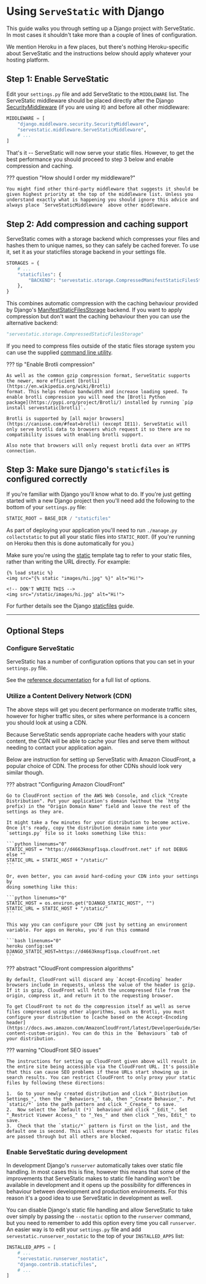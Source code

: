 # Using `ServeStatic` with Django

This guide walks you through setting up a Django project with ServeStatic. In most cases it shouldn't take more than a couple of lines of configuration.

We mention Heroku in a few places, but there's nothing Heroku-specific about ServeStatic and the instructions below should apply whatever your hosting platform.

## Step 1: Enable ServeStatic

Edit your `settings.py` file and add ServeStatic to the `MIDDLEWARE` list. The ServeStatic middleware should be placed directly after the Django [SecurityMiddleware](https://docs.djangoproject.com/en/stable/ref/middleware/#module-django.middleware.security) (if you are using it) and before all other middleware:

```python linenums="0"
MIDDLEWARE = [
    "django.middleware.security.SecurityMiddleware",
    "servestatic.middleware.ServeStaticMiddleware",
    # ...
]
```

That's it -- ServeStatic will now serve your static files. However, to get the best performance you should proceed to step 3 below and enable compression and caching.

??? question "How should I order my middleware?"

    You might find other third-party middleware that suggests it should be given highest priority at the top of the middleware list. Unless you understand exactly what is happening you should ignore this advice and always place `ServeStaticMiddleware` above other middleware.

## Step 2: Add compression and caching support

ServeStatic comes with a storage backend which compresses your files and hashes them to unique names, so they can safely be cached forever. To use it, set it as your staticfiles storage backend in your settings file.

```python linenums="0"
STORAGES = {
    # ...
    "staticfiles": {
        "BACKEND": "servestatic.storage.CompressedManifestStaticFilesStorage",
    },
}
```

This combines automatic compression with the caching behaviour provided by Django's [ManifestStaticFilesStorage](https://docs.djangoproject.com/en/stable/ref/contrib/staticfiles/#manifeststaticfilesstorage) backend. If you want to apply compression but don't want the caching behaviour then you can use the alternative backend:

```python linenums="0"
"servestatic.storage.CompressedStaticFilesStorage"
```

If you need to compress files outside of the static files storage system you can use the supplied [command line utility](servestatic.md#compression-support).

??? tip "Enable Brotli compression"

    As well as the common gzip compression format, ServeStatic supports the newer, more efficient [brotli](https://en.wikipedia.org/wiki/Brotli)
    format. This helps reduce bandwidth and increase loading speed. To enable brotli compression you will need the [Brotli Python
    package](https://pypi.org/project/Brotli/) installed by running `pip install servestatic[brotli]`.

    Brotli is supported by [all major browsers](https://caniuse.com/#feat=brotli) (except IE11). ServeStatic will only serve brotli data to browsers which request it so there are no compatibility issues with enabling brotli support.

    Also note that browsers will only request brotli data over an HTTPS connection.

## Step 3: Make sure Django's `staticfiles` is configured correctly

If you're familiar with Django you'll know what to do. If you're just getting started with a new Django project then you'll need add the following to the bottom of your `settings.py` file:

```python linenums="0"
STATIC_ROOT = BASE_DIR / "staticfiles"
```

As part of deploying your application you'll need to run `./manage.py collectstatic` to put all your static files into `STATIC_ROOT`. (If you're running on Heroku then this is done automatically for you.)

Make sure you're using the [static](https://docs.djangoproject.com/en/stable/ref/templates/builtins/#std:templatetag-static) template tag to refer to your static files, rather than writing the URL directly. For example:

```django linenums="0"
{% load static %}
<img src="{% static "images/hi.jpg" %}" alt="Hi!">

<!-- DON'T WRITE THIS -->
<img src="/static/images/hi.jpg" alt="Hi!">
```

For further details see the Django [staticfiles](https://docs.djangoproject.com/en/stable/howto/static-files/) guide.

---

## Optional Steps

### Configure ServeStatic

ServeStatic has a number of configuration options that you can set in your `settings.py` file.

See the [reference documentation](./django-settings.md) for a full list of options.

### Utilize a Content Delivery Network (CDN)

<!--cdn-start-->

The above steps will get you decent performance on moderate traffic sites, however for higher traffic sites, or sites where performance is a concern you should look at using a CDN.

Because ServeStatic sends appropriate cache headers with your static content, the CDN will be able to cache your files and serve them without needing to contact your application again.

Below are instruction for setting up ServeStatic with Amazon CloudFront, a popular choice of CDN. The process for other CDNs should look very similar though.

??? abstract "Configuring Amazon CloudFront"

    Go to CloudFront section of the AWS Web Console, and click "Create Distribution". Put your application's domain (without the `http` prefix) in the "Origin Domain Name" field and leave the rest of the settings as they are.

    It might take a few minutes for your distribution to become active. Once it's ready, copy the distribution domain name into your `settings.py` file so it looks something like this:

    ```python linenums="0"
    STATIC_HOST = "https://d4663kmspf1sqa.cloudfront.net" if not DEBUG else ""
    STATIC_URL = STATIC_HOST + "/static/"
    ```

    Or, even better, you can avoid hard-coding your CDN into your settings by
    doing something like this:

    ```python linenums="0"
    STATIC_HOST = os.environ.get("DJANGO_STATIC_HOST", "")
    STATIC_URL = STATIC_HOST + "/static/"
    ```

    This way you can configure your CDN just by setting an environment
    variable. For apps on Heroku, you'd run this command

    ```bash linenums="0"
    heroku config:set DJANGO_STATIC_HOST=https://d4663kmspf1sqa.cloudfront.net
    ```

??? abstract "CloudFront compression algorithms"

    By default, CloudFront will discard any `Accept-Encoding` header browsers include in requests, unless the value of the header is gzip. If it is gzip, CloudFront will fetch the uncompressed file from the origin, compress it, and return it to the requesting browser.

    To get CloudFront to not do the compression itself as well as serve files compressed using other algorithms, such as Brotli, you must configure your distribution to [cache based on the Accept-Encoding header](https://docs.aws.amazon.com/AmazonCloudFront/latest/DeveloperGuide/ServingCompressedFiles.html#compressed-content-custom-origin). You can do this in the `Behaviours` tab of your distribution.

??? warning "CloudFront SEO issues"

    The instructions for setting up CloudFront given above will result in the entire site being accessible via the CloudFront URL. It's possible that this can cause SEO problems if these URLs start showing up in search results. You can restrict CloudFront to only proxy your static files by following these directions:

    1.  Go to your newly created distribution and click "_Distribution Settings_", then the "_Behaviors_" tab, then "_Create Behavior_". Put `static/*` into the path pattern and click "_Create_" to save.
    2.  Now select the `Default (*)` behaviour and click "_Edit_". Set "_Restrict Viewer Access_" to "_Yes_" and then click "_Yes, Edit_" to save.
    3.  Check that the `static/*` pattern is first on the list, and the default one is second. This will ensure that requests for static files are passed through but all others are blocked.

<!--cdn-end-->

### Enable ServeStatic during development

In development Django's `runserver` automatically takes over static file handling. In most cases this is fine, however this means that some of the improvements that ServeStatic makes to static file handling won't be available in development and it opens up the possibility for differences in behaviour between development and production environments. For this reason it's a good idea to use ServeStatic in development as well.

You can disable Django's static file handling and allow ServeStatic to take over simply by passing the `--nostatic` option to the `runserver` command, but you need to remember to add this option every time you call `runserver`. An easier way is to edit your `settings.py` file and add `servestatic.runserver_nostatic` to the top of your `INSTALLED_APPS` list:

```python linenums="0"
INSTALLED_APPS = [
    # ...
    "servestatic.runserver_nostatic",
    "django.contrib.staticfiles",
    # ...
]
```
